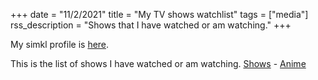 +++
date = "11/2/2021"
title = "My TV shows watchlist"
tags = ["media"]
rss_description = "Shows that I have watched or am watching."
+++

My simkl profile is [here](https://simkl.com/4857501/tv/).

This is the list of shows I have watched or am watching. [Shows](#shows) - [Anime](#anime)
<!-- ~~~ -->
<!-- {{simkl_list}} -->
<!-- ~~~ -->
